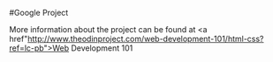 #Google Project

More information about the project can be found at <a href"http://www.theodinproject.com/web-development-101/html-css?ref=lc-pb">Web Development 101</a>